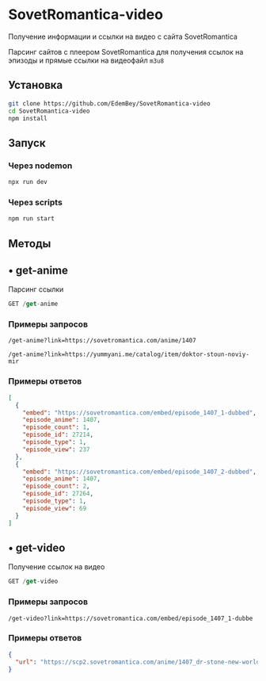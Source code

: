 # SovetRomantica-video
Получение информации и ссылки на видео с сайта SovetRomantica

Парсинг сайтов с плеером SovetRomantica для получения ссылок на эпизоды и прямые ссылки на видеофайл `m3u8` 
## Установка
```bash
git clone https://github.com/EdemBey/SovetRomantica-video
cd SovetRomantica-video
npm install
```
## Запуск

### Через nodemon
```bash
npx run dev
```

### Через scripts
```bash
npm run start
```


## Методы

## • get-anime
Парсинг ссылки
```js
GET /get-anime
```
### Примеры запросов
```
/get-anime?link=https://sovetromantica.com/anime/1407
```
```
/get-anime?link=https://yummyani.me/catalog/item/doktor-stoun-noviy-mir
```
### Примеры ответов
```json
[
  {
    "embed": "https://sovetromantica.com/embed/episode_1407_1-dubbed",
    "episode_anime": 1407,
    "episode_count": 1,
    "episode_id": 27214,
    "episode_type": 1,
    "episode_view": 237
  },
  {
    "embed": "https://sovetromantica.com/embed/episode_1407_2-dubbed",
    "episode_anime": 1407,
    "episode_count": 2,
    "episode_id": 27264,
    "episode_type": 1,
    "episode_view": 69
  }
]
```

## • get-video
Получение ссылок на видео
```js
GET /get-video
```
### Примеры запросов
```
/get-video?link=https://sovetromantica.com/embed/episode_1407_1-dubbe
```

### Примеры ответов
```json
{
  "url": "https://scp2.sovetromantica.com/anime/1407_dr-stone-new-world/episodes/dubbed/episode_1/episode_1.m3u8"
}
```

